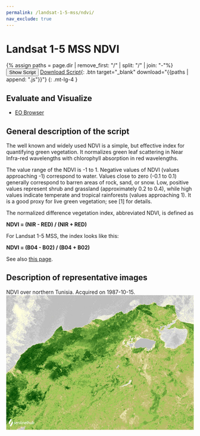 ```yaml
---
permalink: /landsat-1-5-mss/ndvi/
nav_exclude: true
---
```


# Landsat 1-5 MSS NDVI

{% assign paths = page.dir | remove_first: "/" | split: "/" | join: "-"%}
<button class="btn btn-primary" id="toggle-script" onclick="toggleScript()">Show Script</button>
[Download Script](script.js){: .btn target="_blank" download="{{paths | append: ".js"}}"}
{: .mt-lg-4 }

<div id="script" style="display:none;"> 
{% highlight javascript %}
{% include_relative script.js %}
{% endhighlight %}
</div>

## Evaluate and Visualize

- [EO Browser](https://sentinelshare.page.link/hsVm)

## General description of the script

The well known and widely used NDVI is a simple, but effective index for quantifying green vegetation. It normalizes green leaf scattering in Near Infra-red wavelengths with chlorophyll absorption in red wavelengths.

The value range of the NDVI is -1 to 1. Negative values of NDVI (values approaching -1) correspond to water. Values close to zero (-0.1 to 0.1) generally correspond to barren areas of rock, sand, or snow. Low, positive values represent shrub and grassland (approximately 0.2 to 0.4), while high values indicate temperate and tropical rainforests (values approaching 1). It is a good proxy for live green vegetation; see [1] for details.

The normalized difference vegetation index, abbreviated NDVI, is defined as

**NDVI = (NIR - RED) / (NIR + RED)**

For Landsat 1-5 MSS, the index looks like this:

**NDVI = (B04 - B02) / (B04 + B02)**

See also [this page](https://custom-scripts.sentinel-hub.com/sentinel-2/ndwi/#).

## Description of representative images

NDVI over northern Tunisia. Acquired on 1987-10-15.
![The script example 1](fig/fig1.png)
